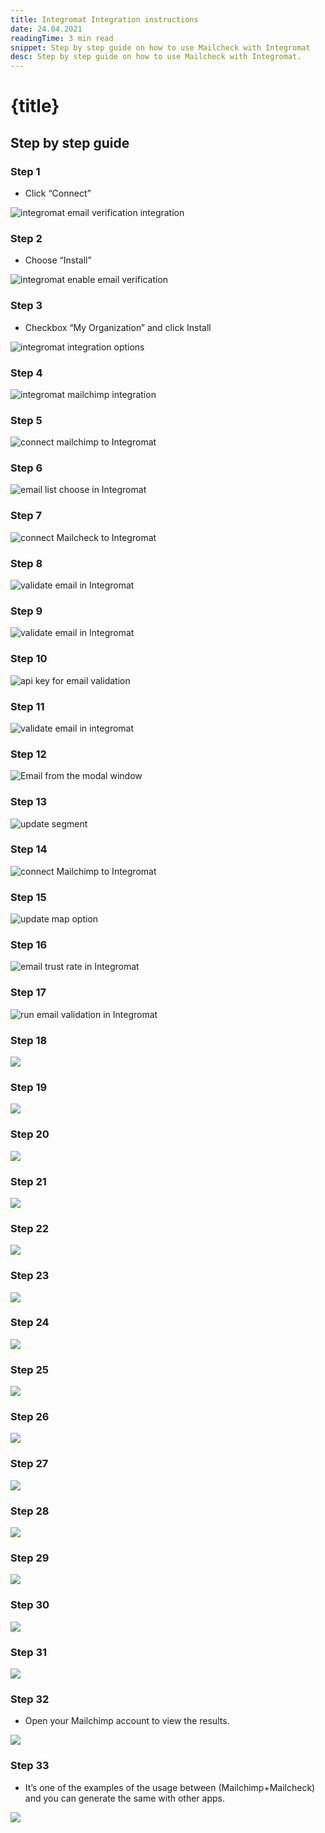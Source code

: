```yaml
---
title: Integromat Integration instructions
date: 24.04.2021
readingTime: 3 min read
snippet: Step by step guide on how to use Mailcheck with Integromat
desc: Step by step guide on how to use Mailcheck with Integromat.
---
```


# **{title}**

## Step by step guide

### Step 1

- Click “Connect”

![integromat email verification integration](./integromat-1.png)

### Step 2

- Choose “Install”

![integromat enable email verification](./integromat-2.png)

### Step 3

- Checkbox “My Organization” and click Install

![integromat integration options](./integromat-3.png)

### Step 4

![integromat mailchimp integration](./integromat-4.png)

### Step 5

![connect mailchimp to Integromat](./integromat-5.png)

### Step 6

![email list choose in Integromat](./integromat-6.png)

### Step 7

![connect Mailcheck to Integromat](./integromat-7.png)

### Step 8


![validate email in Integromat](./integromat-8.png)

### Step 9

![validate email in Integromat](./integromat-9.png)

### Step 10

![api key for email validation](./integromat-10.png)

### Step 11

![validate email in integromat](./integromat-11.png)

### Step 12

![Email from the modal window](./integromat-12.png)

### Step 13

![update segment](./integromat-13.png)

### Step 14

![connect Mailchimp to Integromat](./integromat-14.png)

### Step 15

![update map option](./integromat-15.png)

### Step 16

![email trust rate in Integromat](./integromat-16.png)

### Step 17

![run email validation in Integromat](./integromat-17.png)

### Step 18

![](./integromat-18.png)

### Step 19

![](./integromat-19.png)

### Step 20

![](./integromat-20.png)

### Step 21

![](./integromat-21.png)

### Step 22

![](./integromat-22.png)

### Step 23

![](./integromat-23.png)

### Step 24

![](./integromat-24.png)

### Step 25

![](./integromat-25.png)

### Step 26

![](./integromat-26.png)

### Step 27

![](./integromat-27.png)

### Step 28

![](./integromat-28.png)

### Step 29

![](./integromat-29.png)

### Step 30

![](./integromat-30.png)

### Step 31

![](./integromat-31.png)

### Step 32

- Open your Mailchimp account to view the results.

![](./integromat-32.png)

### Step 33

- It’s one of the examples of the usage between (Mailchimp+Mailcheck) and you can generate the same with other apps.

![](./integromat-33.png)

